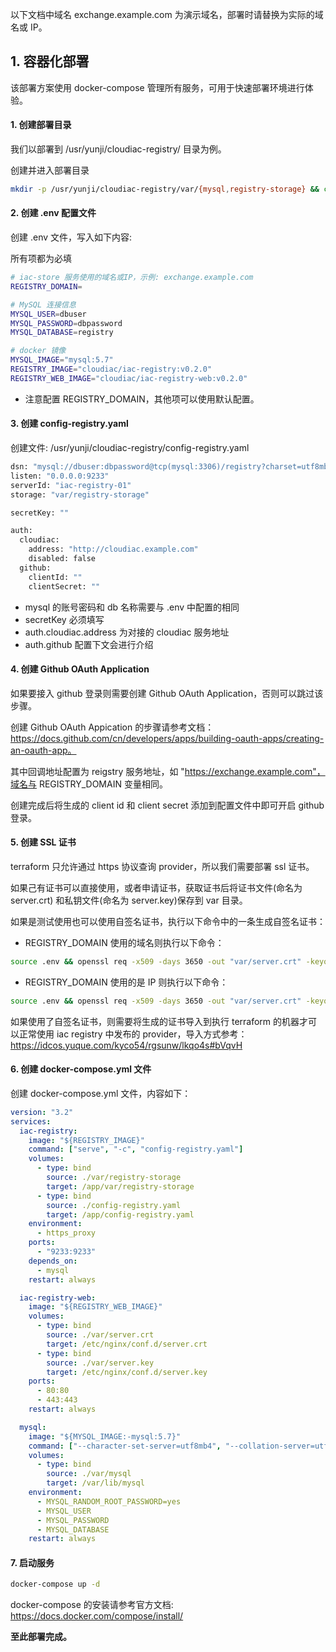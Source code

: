 以下文档中域名 exchange.example.com 为演示域名，部署时请替换为实际的域名或 IP。

## 1. 容器化部署

该部署方案使用 docker-compose 管理所有服务，可用于快速部署环境进行体验。



#### 1. 创建部署目录

我们以部署到 /usr/yunji/cloudiac-registry/ 目录为例。

创建并进入部署目录

```bash
mkdir -p /usr/yunji/cloudiac-registry/var/{mysql,registry-storage} && cd /usr/yunji/cloudiac-registry
```

#### 2. 创建 .env 配置文件

创建 .env 文件，写入如下内容:

所有项都为必填

```bash
# iac-store 服务使用的域名或IP，示例: exchange.example.com
REGISTRY_DOMAIN=

# MySQL 连接信息
MYSQL_USER=dbuser
MYSQL_PASSWORD=dbpassword
MYSQL_DATABASE=registry

# docker 镜像
MYSQL_IMAGE="mysql:5.7"
REGISTRY_IMAGE="cloudiac/iac-registry:v0.2.0"
REGISTRY_WEB_IMAGE="cloudiac/iac-registry-web:v0.2.0"
```

- 注意配置 REGISTRY_DOMAIN，其他项可以使用默认配置。

#### 3. 创建 config-registry.yaml

创建文件: /usr/yunji/cloudiac-registry/config-registry.yaml

```bash
dsn: "mysql://dbuser:dbpassword@tcp(mysql:3306)/registry?charset=utf8mb4&parseTime=True&loc=Local"
listen: "0.0.0.0:9233"
serverId: "iac-registry-01"
storage: "var/registry-storage"

secretKey: ""

auth:
  cloudiac:
    address: "http://cloudiac.example.com"
    disabled: false
  github:
    clientId: ""
    clientSecret: ""
```

- mysql 的账号密码和 db 名称需要与 .env 中配置的相同
- secretKey 必须填写
- auth.cloudiac.address 为对接的 cloudiac 服务地址
- auth.github 配置下文会进行介绍



#### 4. 创建 Github OAuth Application

如果要接入 github 登录则需要创建 Github OAuth Application，否则可以跳过该步骤。

创建 Github OAuth Appication 的步骤请参考文档：https://docs.github.com/cn/developers/apps/building-oauth-apps/creating-an-oauth-app。

其中回调地址配置为 reigstry 服务地址，如 "https://exchange.example.com"，域名与 REGISTRY_DOMAIN 变量相同。

创建完成后将生成的 client id 和 client secret 添加到配置文件中即可开启 github 登录。

#### 5. 创建 SSL 证书

terraform 只允许通过 https 协议查询 provider，所以我们需要部署 ssl 证书。

如果己有证书可以直接使用，或者申请证书，获取证书后将证书文件(命名为 server.crt) 和私钥文件(命名为 server.key)保存到 var 目录。

如果是测试使用也可以使用自签名证书，执行以下命令中的一条生成自签名证书：

- REGISTRY_DOMAIN 使用的域名则执行以下命令：

```bash
source .env && openssl req -x509 -days 3650 -out "var/server.crt" -keyout "var/server.key" -newkey rsa:2048 -nodes -sha256 -subj "/CN=$REGISTRY_DOMAIN" -extensions EXT -config <(printf "[dn]\nCN=$REGISTRY_DOMAIN\n[req]\ndistinguished_name = dn\n[EXT]\nsubjectAltName=DNS.1:$REGISTRY_DOMAIN\nkeyUsage=digitalSignature\nextendedKeyUsage=serverAuth")
```

- REGISTRY_DOMAIN 使用的是 IP 则执行以下命令：

```bash
source .env && openssl req -x509 -days 3650 -out "var/server.crt" -keyout "var/server.key" -newkey rsa:2048 -nodes -sha256 -subj "/CN=$REGISTRY_DOMAIN" -extensions EXT -config <(printf "[dn]\nCN=$REGISTRY_DOMAIN\n[req]\ndistinguished_name = dn\n[EXT]\nsubjectAltName=IP.1:$REGISTRY_DOMAIN\nkeyUsage=digitalSignature\nextendedKeyUsage=serverAuth")
```

如果使用了自签名证书，则需要将生成的证书导入到执行 terraform 的机器才可以正常使用 iac registry 中发布的 provider，导入方式参考：https://idcos.yuque.com/kyco54/rgsunw/lkqo4s#bVqvH

#### 6. 创建 docker-compose.yml 文件

创建 docker-compose.yml 文件，内容如下：

```yaml
version: "3.2"
services:
  iac-registry:
    image: "${REGISTRY_IMAGE}"
    command: ["serve", "-c", "config-registry.yaml"]
    volumes:
      - type: bind
        source: ./var/registry-storage
        target: /app/var/registry-storage
      - type: bind
        source: ./config-registry.yaml
        target: /app/config-registry.yaml
    environment:
      - https_proxy
    ports:
      - "9233:9233"
    depends_on:
      - mysql
    restart: always

  iac-registry-web:
    image: "${REGISTRY_WEB_IMAGE}"
    volumes:
      - type: bind
        source: ./var/server.crt
        target: /etc/nginx/conf.d/server.crt
      - type: bind
        source: ./var/server.key
        target: /etc/nginx/conf.d/server.key
    ports:
      - 80:80
      - 443:443
    restart: always

  mysql:
    image: "${MYSQL_IMAGE:-mysql:5.7}"
    command: ["--character-set-server=utf8mb4", "--collation-server=utf8mb4_unicode_ci"]
    volumes:
      - type: bind
        source: ./var/mysql
        target: /var/lib/mysql
    environment:
      - MYSQL_RANDOM_ROOT_PASSWORD=yes
      - MYSQL_USER
      - MYSQL_PASSWORD
      - MYSQL_DATABASE
    restart: always
```

#### 7. 启动服务

```bash
docker-compose up -d
```

docker-compose 的安装请参考官方文档: https://docs.docker.com/compose/install/


**至此部署完成。**